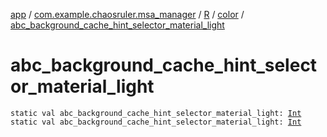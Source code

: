[app](../../../index.md) / [com.example.chaosruler.msa_manager](../../index.md) / [R](../index.md) / [color](index.md) / [abc_background_cache_hint_selector_material_light](.)

# abc_background_cache_hint_selector_material_light

`static val abc_background_cache_hint_selector_material_light: `[`Int`](https://kotlinlang.org/api/latest/jvm/stdlib/kotlin/-int/index.html)
`static val abc_background_cache_hint_selector_material_light: `[`Int`](https://kotlinlang.org/api/latest/jvm/stdlib/kotlin/-int/index.html)